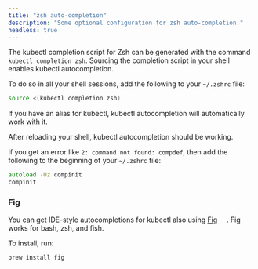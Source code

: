 ```yaml
---
title: "zsh auto-completion"
description: "Some optional configuration for zsh auto-completion."
headless: true
---
```


The kubectl completion script for Zsh can be generated with the command `kubectl completion zsh`. Sourcing the completion script in your shell enables kubectl autocompletion.

To do so in all your shell sessions, add the following to your `~/.zshrc` file:

```zsh
source <(kubectl completion zsh)
```

If you have an alias for kubectl, kubectl autocompletion will automatically work with it.

After reloading your shell, kubectl autocompletion should be working.

If you get an error like `2: command not found: compdef`, then add the following to the beginning of your `~/.zshrc` file:

```zsh
autoload -Uz compinit
compinit
```

### Fig

You can get IDE-style autocompletions for kubectl also using [Fig](https://fig.io/) <a href="https://fig.io/" target="_blank"><img src="https://fig.io/badges/Logo.svg" width="15" height="15"/></a>. Fig works for bash, zsh, and fish.

To install, run:

```shell
brew install fig
```
